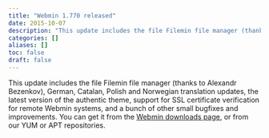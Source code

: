 ```yaml
---
title: "Webmin 1.770 released"
date: 2015-10-07
description: "This update includes the file Filemin file manager (thanks to Alexandr Bezenkov), German,..."
categories: []
aliases: []
toc: false
draft: false
---
```

This update includes the file Filemin file manager (thanks to Alexandr Bezenkov), German, Catalan, Polish and Norwegian translation updates, the latest version of the authentic theme, support for SSL certificate verification for remote Webmin systems, and a bunch of other small bugfixes and improvements. You can get it from the [Webmin downloads page][1], or from our YUM or APT repositories.<br />

  [1]: download.html

